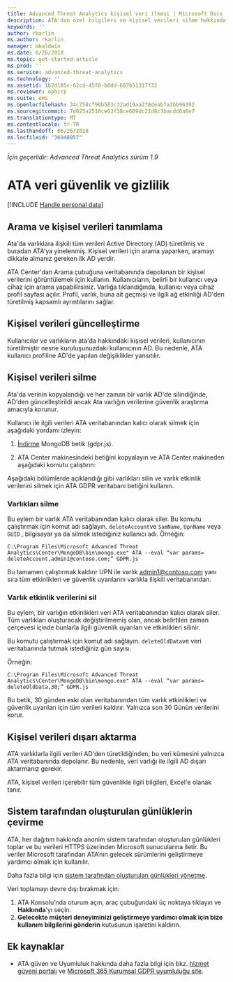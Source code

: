 ```yaml
---
title: Advanced Threat Analytics kişisel veri ilkesi | Microsoft Docs
description: ATA'dan özel bilgileri ve kişisel verileri silme hakkında daha fazla bilgi için bağlantılar sağlar.
keywords: ''
author: rkarlin
ms.author: rkarlin
manager: mbaldwin
ms.date: 6/26/2018
ms.topic: get-started-article
ms.prod: ''
ms.service: advanced-threat-analytics
ms.technology: ''
ms.assetid: 1b2d185c-62cd-45f0-b0dd-687b51317f32
ms.reviewer: ophirp
ms.suite: ems
ms.openlocfilehash: 34c758cf96b583c32ad19aa2f8deab7a3bb96392
ms.sourcegitcommit: 7d025a2518ce63f38ce609dc21d8c3bacdd6a8e7
ms.translationtype: MT
ms.contentlocale: tr-TR
ms.lasthandoff: 06/26/2018
ms.locfileid: "36948957"
---
```

*İçin geçerlidir: Advanced Threat Analytics sürüm 1.9*

# <a name="ata-data-security-and-privacy"></a>ATA veri güvenlik ve gizlilik

[!INCLUDE [Handle personal data](../includes/gdpr-intro-sentence.md)]

## <a name="searching-for-and-identifying-personal-data"></a>Arama ve kişisel verileri tanımlama 

Ata'da varlıklara ilişkili tüm verileri Active Directory (AD) türetilmiş ve buradan ATA'ya yinelenmiş. Kişisel verileri için arama yaparken, aramayı dikkate almanız gereken ilk AD yerdir. 

ATA Center'dan Arama çubuğuna veritabanında depolanan bir kişisel verilerini görüntülemek için kullanın. Kullanıcıların, belirli bir kullanıcı veya cihaz için arama yapabilirsiniz. Varlığa tıklandığında, kullanıcı veya cihaz profil sayfası açılır. Profil, varlık, buna ait geçmişi ve ilgili ağ etkinliği AD'den türetilmiş kapsamlı ayrıntılarını sağlar. 

## <a name="updating-personal-data"></a>Kişisel verileri güncelleştirme 

Kullanıcılar ve varlıkların ata'da hakkındaki kişisel verileri, kullanıcının türetilmiştir nesne kuruluşunuzdaki kullanıcının AD. Bu nedenle, ATA kullanıcı profiline AD'de yapılan değişiklikler yansıtılır. 

## <a name="deleting-personal-data"></a>Kişisel verileri silme 

Ata'da verinin kopyalandığı ve her zaman bir varlık AD'de silindiğinde, AD'den güncelleştirildi ancak Ata varlığın verilerine güvenlik araştırma amacıyla korunur. 

Kullanıcı ile ilgili verileri ATA veritabanından kalıcı olarak silmek için aşağıdaki yordamı izleyin: 

1. [İndirme](https://aka.ms/ata-gdpr-script) MongoDB betik (gdpr.js).  

2. ATA Center makinesindeki betiğini kopyalayın ve ATA Center makineden aşağıdaki komutu çalıştırın: 

Aşağıdaki bölümlerde açıklandığı gibi varlıkları silin ve varlık etkinlik verilerini silmek için ATA GDPR veritabanı betiğini kullanın.

### <a name="delete-entities"></a>Varlıkları silme

Bu eylem bir varlık ATA veritabanından kalıcı olarak siler. Bu komutu çalıştırmak için komut adı sağlayın. `deleteAccount`ve `SamName`, `UpnName` veya `GUID` , bilgisayar ya da silmek istediğiniz kullanıcı adı. Örneğin: 

`C:\Program Files\Microsoft Advanced Threat Analytics\Center\MongoDB\bin\mongo.exe" ATA --eval “var params= deleteAccount,admin1@contoso.com;” GDPR.js `

Bu tamamen çalıştırmak kaldırır UPN ile varlık admin1@contoso.com yanı sıra tüm etkinlikleri ve güvenlik uyarılarını varlıkla ilişkili veritabanından. 

### <a name="delete-entity-activity-data"></a>Varlık etkinlik verilerini sil

Bu eylem, bir varlığın etkinlikleri veri ATA veritabanından kalıcı olarak siler. Tüm varlıkları oluşturacak değiştirilmemiş olan, ancak belirtilen zaman çerçevesi içinde bunlarla ilgili güvenlik uyarıları ve etkinlikleri silinir. 

Bu komutu çalıştırmak için komut adı sağlayın. `deleteOldData`ve veri veritabanında tutmak istediğiniz gün sayısı. 

Örneğin: 

`C:\Program Files\Microsoft Advanced Threat Analytics\Center\MongoDB\bin\mongo.exe" ATA --eval “var params= deleteOldData,30;” GDPR.js`

Bu betik, 30 günden eski olan veritabanından tüm varlık etkinlikleri ve güvenlik uyarıları için tüm verileri kaldırır. Yalnızca son 30 Günün verilerini korur.

## <a name="exporting-personal-data"></a>Kişisel verileri dışarı aktarma 

ATA varlıklarla ilgili verileri AD'den türetildiğinden, bu veri kümesini yalnızca ATA veritabanında depolanır. Bu nedenle, veri varlığı ile ilgili AD dışarı aktarmanız gerekir. 

ATA, kişisel verileri içerebilir tüm güvenlikle ilgili bilgileri, Excel'e olanak tanır. 

 
## <a name="opt-out-of-system-generated-logs"></a>Sistem tarafından oluşturulan günlüklerin çevirme 

ATA, her dağıtım hakkında anonim sistem tarafından oluşturulan günlükleri toplar ve bu verileri HTTPS üzerinden Microsoft sunucularına iletir. Bu veriler Microsoft tarafından ATA’nın gelecek sürümlerini geliştirmeye yardımcı olmak için kullanılır. 

Daha fazla bilgi için [sistem tarafından oluşturulan günlükleri yönetme](manage-telemetry-settings.md).

Veri toplamayı devre dışı bırakmak için:

1. ATA Konsolu’nda oturum açın, araç çubuğundaki üç noktaya tıklayın ve **Hakkında**’yı seçin. 
2. **Gelecekte müşteri deneyiminizi geliştirmeye yardımcı olmak için bize kullanım bilgilerini gönderin** kutusunun işaretini kaldırın. 

## <a name="additional-resources"></a>Ek kaynaklar

- ATA güven ve Uyumluluk hakkında daha fazla bilgi için bkz. [hizmet güveni portalı](https://servicetrust.microsoft.com/ViewPage/GDPRGetStarted) ve [Microsoft 365 Kurumsal GDPR uyumluluğu site](https://docs.microsoft.com/microsoft-365/compliance/compliance-solutions-overview).
